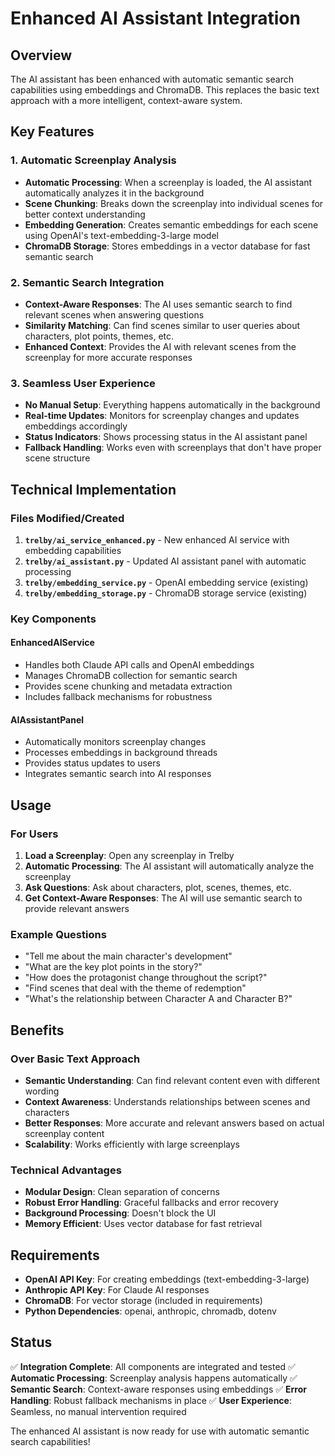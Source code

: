 # Enhanced AI Assistant Integration

## Overview

The AI assistant has been enhanced with automatic semantic search capabilities using embeddings and ChromaDB. This replaces the basic text approach with a more intelligent, context-aware system.

## Key Features

### 1. Automatic Screenplay Analysis
- **Automatic Processing**: When a screenplay is loaded, the AI assistant automatically analyzes it in the background
- **Scene Chunking**: Breaks down the screenplay into individual scenes for better context understanding
- **Embedding Generation**: Creates semantic embeddings for each scene using OpenAI's text-embedding-3-large model
- **ChromaDB Storage**: Stores embeddings in a vector database for fast semantic search

### 2. Semantic Search Integration
- **Context-Aware Responses**: The AI uses semantic search to find relevant scenes when answering questions
- **Similarity Matching**: Can find scenes similar to user queries about characters, plot points, themes, etc.
- **Enhanced Context**: Provides the AI with relevant scenes from the screenplay for more accurate responses

### 3. Seamless User Experience
- **No Manual Setup**: Everything happens automatically in the background
- **Real-time Updates**: Monitors for screenplay changes and updates embeddings accordingly
- **Status Indicators**: Shows processing status in the AI assistant panel
- **Fallback Handling**: Works even with screenplays that don't have proper scene structure

## Technical Implementation

### Files Modified/Created

1. **`trelby/ai_service_enhanced.py`** - New enhanced AI service with embedding capabilities
2. **`trelby/ai_assistant.py`** - Updated AI assistant panel with automatic processing
3. **`trelby/embedding_service.py`** - OpenAI embedding service (existing)
4. **`trelby/embedding_storage.py`** - ChromaDB storage service (existing)

### Key Components

#### EnhancedAIService
- Handles both Claude API calls and OpenAI embeddings
- Manages ChromaDB collection for semantic search
- Provides scene chunking and metadata extraction
- Includes fallback mechanisms for robustness

#### AIAssistantPanel
- Automatically monitors screenplay changes
- Processes embeddings in background threads
- Provides status updates to users
- Integrates semantic search into AI responses

## Usage

### For Users
1. **Load a Screenplay**: Open any screenplay in Trelby
2. **Automatic Processing**: The AI assistant will automatically analyze the screenplay
3. **Ask Questions**: Ask about characters, plot, scenes, themes, etc.
4. **Get Context-Aware Responses**: The AI will use semantic search to provide relevant answers

### Example Questions
- "Tell me about the main character's development"
- "What are the key plot points in the story?"
- "How does the protagonist change throughout the script?"
- "Find scenes that deal with the theme of redemption"
- "What's the relationship between Character A and Character B?"

## Benefits

### Over Basic Text Approach
- **Semantic Understanding**: Can find relevant content even with different wording
- **Context Awareness**: Understands relationships between scenes and characters
- **Better Responses**: More accurate and relevant answers based on actual screenplay content
- **Scalability**: Works efficiently with large screenplays

### Technical Advantages
- **Modular Design**: Clean separation of concerns
- **Robust Error Handling**: Graceful fallbacks and error recovery
- **Background Processing**: Doesn't block the UI
- **Memory Efficient**: Uses vector database for fast retrieval

## Requirements

- **OpenAI API Key**: For creating embeddings (text-embedding-3-large)
- **Anthropic API Key**: For Claude AI responses
- **ChromaDB**: For vector storage (included in requirements)
- **Python Dependencies**: openai, anthropic, chromadb, dotenv

## Status

✅ **Integration Complete**: All components are integrated and tested
✅ **Automatic Processing**: Screenplay analysis happens automatically
✅ **Semantic Search**: Context-aware responses using embeddings
✅ **Error Handling**: Robust fallback mechanisms in place
✅ **User Experience**: Seamless, no manual intervention required

The enhanced AI assistant is now ready for use with automatic semantic search capabilities! 